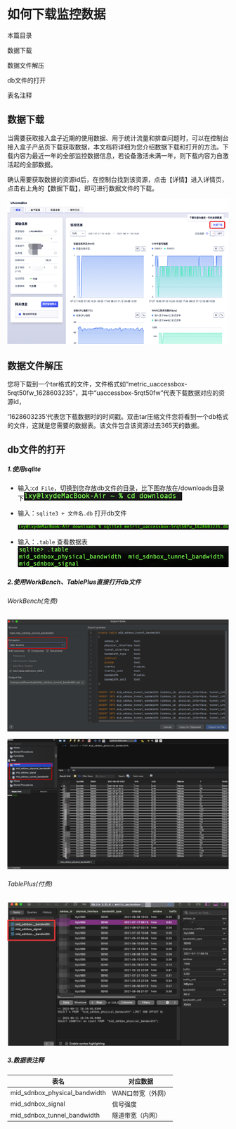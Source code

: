 # 如何下载监控数据





本篇目录

数据下载

数据文件解压

db文件的打开

表名注释



## 数据下载

当需要获取接入盒子近期的使用数据、用于统计流量和排查问题时，可以在控制台接入盒子产品页下载获取数据，本文档将详细为您介绍数据下载和打开的方法。下载内容为最近一年的全部监控数据信息，若设备激活未满一年，则下载内容为自激活起的全部数据。

确认需要获取数据的资源id后，在控制台找到该资源，点击【详情】进入详情页，点击右上角的【数据下载】，即可进行数据文件的下载。

![monitoring3](../images/monitoring3.png)

## 数据文件解压

您将下载到一个tar格式的文件，文件格式如“metric_uaccessbox-5rqt50fw_1628603235”，其中“uaccessbox-5rqt50fw”代表下载数据对应的资源id，

‘1628603235‘代表您下载数据时的时间戳。双击tar压缩文件您将看到一个db格式的文件，这就是您需要的数据表。该文件包含该资源过去365天的数据。



## db文件的打开

##### 1.使用sqlite

- 输入:`cd File`，切换到您存放db文件的目录，比下图存放在/downloads目录下<img src="../images/download.png" alt="download" style="zoom:67%;" />

- 输入：`sqlite3 + 文件名.db` 打开db文件

  ![](../images/download1.png)

- 输入：`.table`  查看数据表                                      <img src="../images/download2.png" alt="img" style="zoom:60%;" />

##### 2.使用WorkBench、TablePlus直接打开db文件

###### WorkBench(免费)

![download4](../images/download4.png)

![download3](../images/download3.png)

###### TablePlus(付费)

![monitoring4](../images/monitoring4.png)

##### 3.数据表注释

| 表名                            | 对应数据            |
| ------------------------------- | ------------------- |
| mid_sdnbox_physical_bandwidth   | WAN口带宽（外网） |
| mid_sdnbox_signal               | 信号强度           |
| mid_sdnbox_tunnel_bandwidth     | 隧道带宽（内网） |

